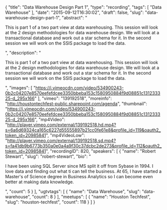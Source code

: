 {
  "title": "Data Warehouse Design Part 1",
  "type": "recording",
  "tags": [
    "Data Warehouse"
  ],
  "date": "2015-09-12T16:30:02",
  "draft": false,
  "slug": "data-warehouse-design-part-1",
  "abstract": "<p>This is part 1 of a two part view at data warehousing. This session will look at the 2 design methodologies for data warehouse design. We will look at a transactional database and work out a star schema for it. In the second session we will work on the SSIS package to load the data.</p>",
  "description": "<p>This is part 1 of a two part view at data warehousing. This session will look at the 2 design methodologies for data warehouse design. We will look at a transactional database and work out a star schema for it. In the second session we will work on the SSIS package to load the data.</p>",
  "images": [
    "https://i.vimeocdn.com/video/534900243-0b2c04207e8570eefefdcee3350bbeba153c1580950884f9d08851c131233325-d_295x166"
  ],
  "vimeo": "139192518",
  "moreinfo": "http://houstontechfest-public.sharepoint.com/agenda",
  "thumbnail": "https://i.vimeocdn.com/video/534900243-0b2c04207e8570eefefdcee3350bbeba153c1580950884f9d08851c131233325-d_295x166",
  "mp4Video": "http://player.vimeo.com/external/139192518.hd.mp4?s=6a6d69324ca165c6227d55555897b21cc0fe61e8&profile_id=119&oauth2_token_id=20985841",
  "mp4VideoLow": "http://player.vimeo.com/external/139192518.sd.mp4?s=fa41db9b6773b350a0e0a4a9f30c37dcbc2de273&profile_id=112&oauth2_token_id=20985841",
  "recordingID": 820,
  "speakers": [
    {
      "name": "Robert Stewart",
      "slug": "robert-stewart",
      "bio": "<p>I have been using SQL Server since MS split it off from Sybase in 1994. I love data and finding out what ti can tell the business. At 65, I have started a Master's of Science degree in Business Analytics so I can become even better at making data knowledge.</p>",
      "count": 5
    }
  ],
  "ugtvtags": [
    {
      "name": "Data Warehouse",
      "slug": "data-warehouse",
      "count": 8
    }
  ],
  "meetups": [
    {
      "name": "Houston Techfest",
      "slug": "houston-techfest",
      "count": 118
    }
  ]
}